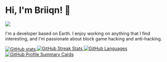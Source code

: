 <!-- Title -->
# Hi, I'm Briiqn! 👋

<!-- Visitors Badge -->
![](https://komarev.com/ghpvc/?username=Briiqn&color=blue)

<!-- Introduction -->
I'm a developer based on Earth. I enjoy working on anything that I find interesting, and I'm passionate about block game hacking and anti-hacking.

<!-- GitHub Stats and Profile Summary Cards -->
<div class="d-flex flex-wrap justify-content-between">
  <a href="https://github.com/anuraghazra/github-readme-stats" class="flex-fill mr-2">
    <img align="center" src="https://github-readme-stats.vercel.app/api?username=Briiqn&show_icons=true&line_height=27&title_color=bf91f3&text_color=35b1a3&icon_color=bf91f3&bg_color=1a1b27" alt="GitHub stats" />

  <a href="https://github.com/DenverCoder1/github-readme-streak-stats" class="flex-fill">
    <img src="https://github-readme-streak-stats.herokuapp.com/?user=Briiqn&theme=tokyonight" alt="GitHub Streak Stats" />
  </a>
<a href="https://github.com/username">
  <img src="https://github-readme-stats.vercel.app/api/top-langs/?username=Briiqn&layout=compact&theme=tokyolight" alt="GitHub Languages" />
</a>

  <a href="https://github.com/vn7n24fzkq/github-profile-summary-cards" class="flex-fill mt-3">
    <img align="center" src="https://github-profile-summary-cards.vercel.app/api/cards/profile-details?username=Briiqn&theme=tokyonight" alt="GitHub Profile Summary Cards" />
  </a>
    
</div>
